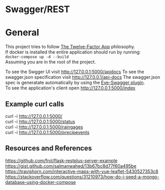 # Swagger/REST

# General
This project tries to follow [The Twelve-Factor App](https://12factor.net/) philosophy.  
If docker is installed the entire application should run by running:  
`
docker-compose up -d --build
`  
Assuming you are in the root of the project.  

To see the Swgger UI visit http://127.0.0.1:5000/apidocs
To see the swagger.json specification visit http://127.0.0.1/api-docs
The swagger.json spec is generatate automatically by using the [Eve-Swagger plugin](https://github.com/pyeve/eve-swagger).  
To see the application's client open http://127.0.0.1:5000/index  

## Example curl calls
curl -i http://127.0.0.1:5000/  
curl -i http://127.0.0.1:5000/status  
curl -i http://127.0.0.1:5000/raingages  
curl -i http://127.0.0.1:5000/precipevents  

## Resources and References
https://github.com/frol/flask-restplus-server-example  
https://gist.github.com/salmanwahed/13b67bc8d77f60a495be  
https://travishorn.com/interactive-maps-with-vue-leaflet-5430527353c8  
https://stackoverflow.com/questions/31210973/how-do-i-seed-a-mongo-database-using-docker-compose  

